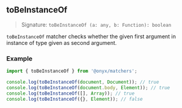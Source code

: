 ## toBeInstanceOf

> Signature: `toBeInstanceOf (a: any, b: Function): boolean`

`toBeInstanceOf` matcher checks whether the given first argument in instance of type given as second argument.

### Example

```ts
import { toBeInstanceOf } from '@onyx/matchers';

console.log(toBeInstanceOf(document, Document)); // true
console.log(toBeInstanceOf(document.body, Element)); // true
console.log(toBeInstanceOf([], Array)); // true
console.log(toBeInstanceOf({}, Element)); // false
```
